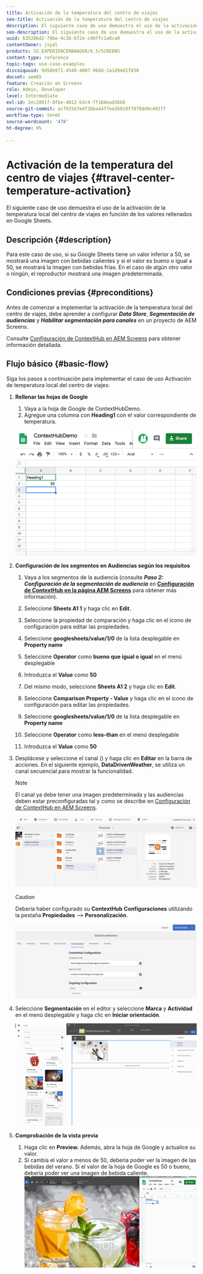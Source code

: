 ```yaml
---
title: Activación de la temperatura del centro de viajes
seo-title: Activación de la temperatura del centro de viajes
description: El siguiente caso de uso demuestra el uso de la activación de la temperatura local del centro de viajes en función de los valores rellenados en Google Sheets.
seo-description: El siguiente caso de uso demuestra el uso de la activación de la temperatura local del centro de viajes en función de los valores rellenados en Google Sheets.
uuid: b35286d2-79be-4c36-b72e-c40ffc1a0ca0
contentOwner: jsyal
products: SG_EXPERIENCEMANAGER/6.5/SCREENS
content-type: reference
topic-tags: use-case-examples
discoiquuid: 9d58b971-4540-4007-968d-2a1d94d1fd38
docset: aem65
feature: Creación en Screens
role: Admin, Developer
level: Intermediate
exl-id: 2ec2891f-0fbe-4812-b3c4-ff160ead36b8
source-git-commit: acf925b7e4f3bba44ffee26919f7078dd9c491ff
workflow-type: tm+mt
source-wordcount: '478'
ht-degree: 0%

---
```


# Activación de la temperatura del centro de viajes {#travel-center-temperature-activation}

El siguiente caso de uso demuestra el uso de la activación de la temperatura local del centro de viajes en función de los valores rellenados en Google Sheets.

## Descripción {#description}

Para este caso de uso, si su Google Sheets tiene un valor inferior a 50, se mostrará una imagen con bebidas calientes y si el valor es bueno o igual a 50, se mostrará la imagen con bebidas frías. En el caso de algún otro valor o ningún, el reproductor mostrará una imagen predeterminada.

## Condiciones previas {#preconditions}

Antes de comenzar a implementar la activación de la temperatura local del centro de viajes, debe aprender a configurar ***Data Store***, ***Segmentación de audiencias*** y ***Habilitar segmentación para canales*** en un proyecto de AEM Screens.

Consulte [Configuración de ContextHub en AEM Screens](configuring-context-hub.md) para obtener información detallada.

## Flujo básico {#basic-flow}

Siga los pasos a continuación para implementar el caso de uso Activación de temperatura local del centro de viajes:

1. **Rellenar las hojas de Google**

   1. Vaya a la hoja de Google de ContextHubDemo.
   1. Agregue una columna con **Heading1** con el valor correspondiente de temperatura.

   ![screen_shot_2019-05-08at112911am](assets/screen_shot_2019-05-08at112911am.png)

1. **Configuración de los segmentos en Audiencias según los requisitos**

   1. Vaya a los segmentos de la audiencia (consulte ***Paso 2: Configuración de la segmentación de audiencia*** en **[Configuración de ContextHub en la página AEM Screens](configuring-context-hub.md)** para obtener más información).

   1. Seleccione **Sheets A1 1** y haga clic en **Edit**.

   1. Seleccione la propiedad de comparación y haga clic en el icono de configuración para editar las propiedades.
   1. Seleccione **googlesheets/value/1/0** de la lista desplegable en **Property name**

   1. Seleccione **Operator** como **bueno que igual o igual** en el menú desplegable

   1. Introduzca el **Value** como **50**

   1. Del mismo modo, seleccione **Sheets A1 2** y haga clic en **Edit**.

   1. Seleccione **Comparison Property - Value** y haga clic en el icono de configuración para editar las propiedades.
   1. Seleccione **googlesheets/value/1/0** de la lista desplegable en **Property name**

   1. Seleccione **Operator** como **less-than** en el menú desplegable

   1. Introduzca el **Value** como **50**

1. Desplácese y seleccione el canal () y haga clic en **Editar** en la barra de acciones. En el siguiente ejemplo, **DataDrivenWeather**, se utiliza un canal secuencial para mostrar la funcionalidad.

   >[!NOTE]
   >
   >El canal ya debe tener una imagen predeterminada y las audiencias deben estar preconfiguradas tal y como se describe en [Configuración de ContextHub en AEM Screens](configuring-context-hub.md).

   ![screen_shot_2019-05-08at113022am](assets/screen_shot_2019-05-08at113022am.png)

   >[!CAUTION]
   >
   >Debería haber configurado su **ContextHub** **Configuraciones** utilizando la pestaña **Propiedades** —> **Personalización**.

   ![screen_shot_2019-05-08at114106am](assets/screen_shot_2019-05-08at114106am.png)

1. Seleccione **Segmentación** en el editor y seleccione **Marca** y **Actividad** en el menú desplegable y haga clic en **Iniciar orientación**.

   ![new_activity3](assets/new_activity3.gif)

1. **Comprobación de la vista previa**

   1. Haga clic en **Preview.** Además, abra la hoja de Google y actualice su valor.
   1. Si cambia el valor a menos de 50, debería poder ver la imagen de las bebidas del verano. Si el valor de la hoja de Google es 50 o bueno, debería poder ver una imagen de bebida caliente.
   ![result3](assets/result3.gif)
